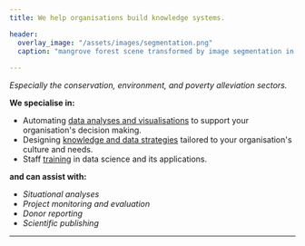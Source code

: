 ```yaml
---
title: We help organisations build knowledge systems.

header:
  overlay_image: "/assets/images/segmentation.png"
  caption: "mangrove forest scene transformed by image segmentation in R"
  
---
```

 
*Especially the conservation, environment, and poverty alleviation sectors.*

**We specialise in:**

- Automating [data analyses and visualisations](analysis_visualisation.md) to support your organisation's decision making.
- Designing [knowledge and data strategies](knowledge.md) tailored to your organisation's culture and needs.
- Staff [training](training.md) in data science and its applications.

**and can assist with:**

- *Situational analyses*
- *Project monitoring and evaluation*
- *Donor reporting*
- *Scientific publishing*


----







